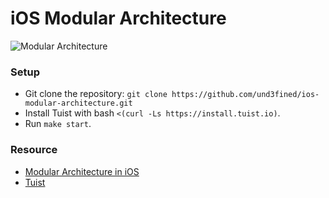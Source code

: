 # iOS Modular Architecture

![Modular Architecture](https://miro.medium.com/max/700/1*saKX3Dssawi-Z4zT0mNRmQ.png)

### Setup

- Git clone the repository: `git clone https://github.com/und3fined/ios-modular-architecture.git`
- Install Tuist with bash `<(curl -Ls https://install.tuist.io)`.
- Run `make start`.

### Resource

- [Modular Architecture in iOS](https://tech.olx.com/modular-architecture-in-ios-c1a1e3bff8e9)
- [Tuist](https://tuist.io/docs/usage/getting-started/)
